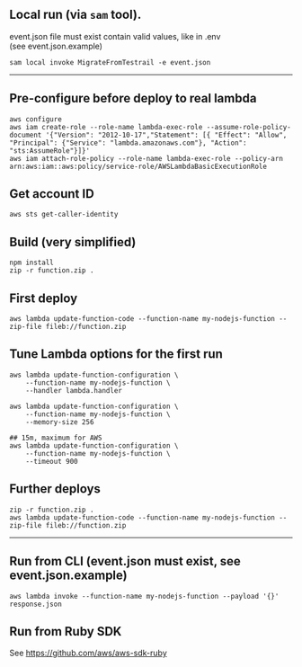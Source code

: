 ## Local run (via `sam` tool).

event.json file must exist contain valid values, like in .env  
(see event.json.example)

```
sam local invoke MigrateFromTestrail -e event.json
```

---

## Pre-configure before deploy to real lambda
```
aws configure
aws iam create-role --role-name lambda-exec-role --assume-role-policy-document '{"Version": "2012-10-17","Statement": [{ "Effect": "Allow", "Principal": {"Service": "lambda.amazonaws.com"}, "Action": "sts:AssumeRole"}]}'
aws iam attach-role-policy --role-name lambda-exec-role --policy-arn arn:aws:iam::aws:policy/service-role/AWSLambdaBasicExecutionRole
```

## Get account ID

```
aws sts get-caller-identity
```

## Build (very simplified)
```
npm install
zip -r function.zip .
```

## First deploy
```
aws lambda update-function-code --function-name my-nodejs-function --zip-file fileb://function.zip
```

## Tune Lambda options for the first run

```
aws lambda update-function-configuration \
    --function-name my-nodejs-function \
    --handler lambda.handler

aws lambda update-function-configuration \
    --function-name my-nodejs-function \
    --memory-size 256

## 15m, maximum for AWS
aws lambda update-function-configuration \
    --function-name my-nodejs-function \
    --timeout 900
```

## Further deploys
```
zip -r function.zip .
aws lambda update-function-code --function-name my-nodejs-function --zip-file fileb://function.zip
```

---

## Run from CLI (event.json must exist, see event.json.example)
```
aws lambda invoke --function-name my-nodejs-function --payload '{}' response.json
```

## Run from Ruby SDK

See https://github.com/aws/aws-sdk-ruby
